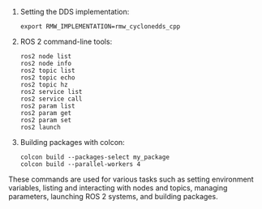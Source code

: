 <ol>
<li class="has-line-data" data-line-start="1" data-line-end="6">
<p class="has-line-data" data-line-start="1" data-line-end="2">Setting the DDS implementation:</p>
<pre><code class="has-line-data" data-line-start="3" data-line-end="5" class="language-bash"><span class="hljs-built_in">export</span> RMW_IMPLEMENTATION=rmw_cyclonedds_cpp
</code></pre>
</li>
<li class="has-line-data" data-line-start="6" data-line-end="21">
<p class="has-line-data" data-line-start="6" data-line-end="7">ROS 2 command-line tools:</p>
<pre><code class="has-line-data" data-line-start="8" data-line-end="20" class="language-bash">ros2 node list
ros2 node info
ros2 topic list
ros2 topic <span class="hljs-built_in">echo</span>
ros2 topic hz
ros2 service list
ros2 service call
ros2 param list
ros2 param get
ros2 param <span class="hljs-built_in">set</span>
ros2 launch
</code></pre>
</li>
<li class="has-line-data" data-line-start="21" data-line-end="27">
<p class="has-line-data" data-line-start="21" data-line-end="22">Building packages with colcon:</p>
<pre><code class="has-line-data" data-line-start="23" data-line-end="26" class="language-bash">colcon build --packages-select my_package
colcon build --parallel-workers <span class="hljs-number">4</span>
</code></pre>
</li>
</ol>
<p class="has-line-data" data-line-start="27" data-line-end="28">These commands are used for various tasks such as setting environment variables, listing and interacting with nodes and topics, managing parameters, launching ROS 2 systems, and building packages.</p>